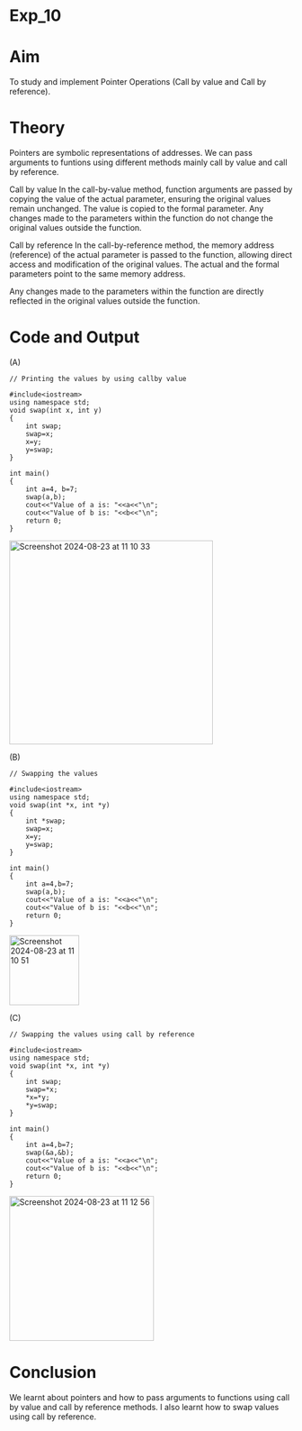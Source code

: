# Exp_10

# Aim

To study and implement Pointer Operations (Call by value and Call by reference).

# Theory

Pointers are symbolic representations of addresses.
We can pass arguments to funtions using different methods mainly call by value and call by reference.

Call by value
In the call-by-value method, function arguments are passed by copying the value of the actual parameter, ensuring the original values remain unchanged.
The value is copied to the formal parameter.
Any changes made to the parameters within the function do not change the original values outside the function.

Call by reference
In the call-by-reference method, the memory address (reference) of the actual parameter is passed to the function, allowing direct access and modification of the original values.
The actual and the formal parameters point to the same memory address.

Any changes made to the parameters within the function are directly reflected in the original values outside the function.

# Code and Output

(A)

```
// Printing the values by using callby value 

#include<iostream> 
using namespace std; 
void swap(int x, int y) 
{
    int swap;
    swap=x;
    x=y;
    y=swap;
}

int main() 
{
    int a=4, b=7;
    swap(a,b);
    cout<<"Value of a is: "<<a<<"\n";
    cout<<"Value of b is: "<<b<<"\n";
    return 0;
}
```

<img width="362" alt="Screenshot 2024-08-23 at 11 10 33" src="https://github.com/user-attachments/assets/ff00818c-fea8-4439-a85f-84a87de0879d">



(B)
```
// Swapping the values 

#include<iostream> 
using namespace std; 
void swap(int *x, int *y) 
{
    int *swap;
    swap=x;
    x=y;
    y=swap;
}

int main() 
{
    int a=4,b=7;
    swap(a,b);
    cout<<"Value of a is: "<<a<<"\n";
    cout<<"Value of b is: "<<b<<"\n";
    return 0;
}
```

<img width="124" alt="Screenshot 2024-08-23 at 11 10 51" src="https://github.com/user-attachments/assets/bfe8b8d5-049c-4a2a-af96-23933f05254d">



(C)
```
// Swapping the values using call by reference  

#include<iostream> 
using namespace std; 
void swap(int *x, int *y) 
{
    int swap;
    swap=*x;
    *x=*y;
    *y=swap;
}

int main() 
{
    int a=4,b=7;
    swap(&a,&b);
    cout<<"Value of a is: "<<a<<"\n";
    cout<<"Value of b is: "<<b<<"\n";
    return 0;
}
```

<img width="257" alt="Screenshot 2024-08-23 at 11 12 56" src="https://github.com/user-attachments/assets/7ebf4402-a68e-492a-925a-1b93e096ef33">


# Conclusion 

We learnt about pointers and how to pass arguments to functions using call by value and call by reference methods. I also learnt how to swap values using call by reference.
